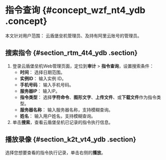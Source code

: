 # 指令查询 {#concept_wzf_nt4_ydb .concept}

本文针对用户范围： 云盾堡垒机管理员、及持有阿里云账号的管理员。

## 搜索指令 {#section_rtm_4t4_ydb .section}

1.  登录云盾堡垒机Web管理页面，定位到**审计** \> **指令查询**，设置搜索条件：
    -   **时间**： 选择日期范围。
    -   **实例ID**： 输入实例 ID。
    -   **手机号码**： 输入手机号码。
    -   **服务器IP**： 输入IP。
    -   **指令类型**： 选择**字符命令**、**图形文字**、**上传文件**、或**下载文件**作为指令类型。
    -   **服务器名称**： 输入服务器名称，支持模糊查询。
    -   **姓名**： 输入用户姓名，支持模糊查询。
2.  单击**搜索**，查看云盾堡垒机已记录的指令执行信息。

## 播放录像 {#section_k2t_vt4_ydb .section}

选择您想要查看的指令执行记录，单击右侧的**播放**。


